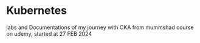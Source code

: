 # Kubernetes
labs and Documentations of my journey with CKA from mummshad course on udemy, started at 27 FEB 2024
